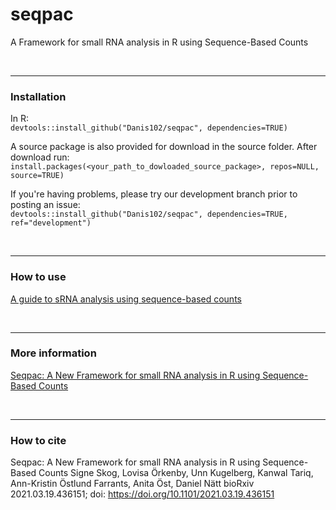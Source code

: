 # seqpac
A Framework for small RNA analysis in R using Sequence-Based Counts

<br>

---
### Installation
In R:<br>
`devtools::install_github("Danis102/seqpac", dependencies=TRUE)`

A source package is also provided for download in the source folder. After download run:<br>
`install.packages(<your_path_to_dowloaded_source_package>, repos=NULL, source=TRUE)`

If you're having problems, please try our development branch prior to posting an issue:<br>
`devtools::install_github("Danis102/seqpac", dependencies=TRUE, ref="development")`

<br>



---
### How to use 
[A guide to sRNA analysis using sequence-based counts](/vignettes/seqpac_-_A_guide_to_sRNA_analysis_using_sequence-based_counts.md)

<br>

---
### More information
[Seqpac: A New Framework for small RNA analysis in R using Sequence-Based Counts](https://www.biorxiv.org/content/10.1101/2021.03.19.436151v1)

<br>

---
### How to cite
Seqpac: A New Framework for small RNA analysis in R using Sequence-Based Counts
Signe Skog, Lovisa Örkenby, Unn Kugelberg, Kanwal Tariq, Ann-Kristin Östlund Farrants, Anita Öst, Daniel Nätt
bioRxiv 2021.03.19.436151; doi: https://doi.org/10.1101/2021.03.19.436151 
